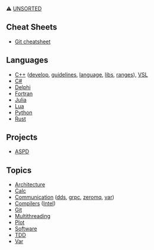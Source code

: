 ⚠️ [UNSORTED](unsorted)

## Cheat Sheets
* [Git cheatsheet](cheatsheets/git.md)

## Languages
* [C++](languages/cpp)
  ([develop](languages/cpp/cpp-develop.md),
   [guidelines](languages/cpp/cpp-guidelines.md),
   [language](languages/cpp/cpp-language.md),
   [libs](languages/cpp/cpp-libs.md),
   [ranges](languages/cpp/cpp-ranges.md)),
   [VSL](languages/cpp/vsl)
* [C#](languages/csharp.md)
* [Delphi](languages/delphi.md)
* [Fortran](languages/fortran.md)
* [Julia](languages/julia.md)
* [Lua](languages/lua.md)
* [Python](languages/python.md)
* [Rust](languages/rust.md)

## Projects
* [ASPD](projects/aspd.md)

## Topics
* [Architecture](topics/architecture.md)
* [Calc](topics/calc.md)
* [Communication](topics/communication)
  ([dds](topics/communication/dds.md),
  [grpc](topics/communication/grpc.md),
  [zeromq](topics/communication/zeromq.md),
  [var](topics/communication/var.md))
* [Compilers](topics/compilers) ([Intel](topics/compilers/intel.md))
* [Git](topics/git.md)
* [Multithreading](topics/multithreading.md)
* [Plot](topics/plot.md)
* [Software](topics/software.md)
* [TDD](topics/tdd.md)
* [Var](topics/var.md)
